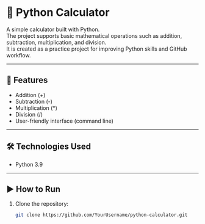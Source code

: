# 🧮 Python Calculator

A simple calculator built with Python.  
The project supports basic mathematical operations such as addition, subtraction, multiplication, and division.  
It is created as a practice project for improving Python skills and GitHub workflow.

---

## 🚀 Features
- Addition (+)
- Subtraction (-)
- Multiplication (*)
- Division (/)
- User-friendly interface (command line)

---

## 🛠️ Technologies Used
- Python 3.9

---

## ▶️ How to Run
1. Clone the repository:
   ```bash
   git clone https://github.com/YourUsername/python-calculator.git
